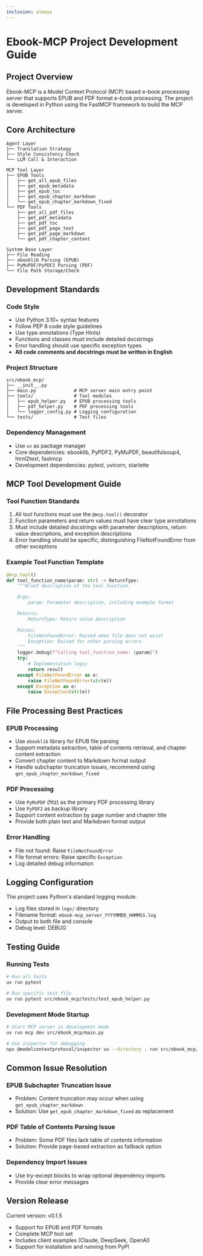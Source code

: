 ```yaml
---
inclusion: always
---
```


# Ebook-MCP Project Development Guide

## Project Overview

Ebook-MCP is a Model Context Protocol (MCP) based e-book processing server that supports EPUB and PDF format e-book processing. The project is developed in Python using the FastMCP framework to build the MCP server.

## Core Architecture

```
Agent Layer
├── Translation Strategy
├── Style Consistency Check
└── LLM Call & Interaction

MCP Tool Layer
├── EPUB Tools
│   ├── get_all_epub_files
│   ├── get_epub_metadata
│   ├── get_epub_toc
│   ├── get_epub_chapter_markdown
│   └── get_epub_chapter_markdown_fixed
└── PDF Tools
    ├── get_all_pdf_files
    ├── get_pdf_metadata
    ├── get_pdf_toc
    ├── get_pdf_page_text
    ├── get_pdf_page_markdown
    └── get_pdf_chapter_content

System Base Layer
├── File Reading
├── ebooklib Parsing (EPUB)
├── PyMuPDF/PyPDF2 Parsing (PDF)
└── File Path Storage/Check
```

## Development Standards

### Code Style
- Use Python 3.10+ syntax features
- Follow PEP 8 code style guidelines
- Use type annotations (Type Hints)
- Functions and classes must include detailed docstrings
- Error handling should use specific exception types
- **All code comments and docstrings must be written in English**

### Project Structure
```
src/ebook_mcp/
├── __init__.py
├── main.py              # MCP server main entry point
├── tools/               # Tool modules
│   ├── epub_helper.py   # EPUB processing tools
│   ├── pdf_helper.py    # PDF processing tools
│   └── logger_config.py # Logging configuration
└── tests/               # Test files
```

### Dependency Management
- Use `uv` as package manager
- Core dependencies: ebooklib, PyPDF2, PyMuPDF, beautifulsoup4, html2text, fastmcp
- Development dependencies: pytest, uvicorn, starlette

## MCP Tool Development Guide

### Tool Function Standards
1. All tool functions must use the `@mcp.tool()` decorator
2. Function parameters and return values must have clear type annotations
3. Must include detailed docstrings with parameter descriptions, return value descriptions, and exception descriptions
4. Error handling should be specific, distinguishing FileNotFoundError from other exceptions

### Example Tool Function Template
```python
@mcp.tool()
def tool_function_name(param: str) -> ReturnType:
    """Brief description of the tool function.

    Args:
        param: Parameter description, including example format

    Returns:
        ReturnType: Return value description

    Raises:
        FileNotFoundError: Raised when file does not exist
        Exception: Raised for other parsing errors
    """
    logger.debug(f"Calling tool_function_name: {param}")
    try:
        # Implementation logic
        return result
    except FileNotFoundError as e:
        raise FileNotFoundError(str(e))
    except Exception as e:
        raise Exception(str(e))
```

## File Processing Best Practices

### EPUB Processing
- Use `ebooklib` library for EPUB file parsing
- Support metadata extraction, table of contents retrieval, and chapter content extraction
- Convert chapter content to Markdown format output
- Handle subchapter truncation issues, recommend using `get_epub_chapter_markdown_fixed`

### PDF Processing
- Use `PyMuPDF` (fitz) as the primary PDF processing library
- Use `PyPDF2` as backup library
- Support content extraction by page number and chapter title
- Provide both plain text and Markdown format output

### Error Handling
- File not found: Raise `FileNotFoundError`
- File format errors: Raise specific `Exception`
- Log detailed debug information

## Logging Configuration

The project uses Python's standard logging module:
- Log files stored in `logs/` directory
- Filename format: `ebook-mcp_server_YYYYMMDD_HHMMSS.log`
- Output to both file and console
- Debug level: DEBUG

## Testing Guide

### Running Tests
```bash
# Run all tests
uv run pytest

# Run specific test file
uv run pytest src/ebook_mcp/tests/test_epub_helper.py
```

### Development Mode Startup
```bash
# Start MCP server in development mode
uv run mcp dev src/ebook_mcp/main.py

# Use inspector for debugging
npx @modelcontextprotocol/inspector uv --directory . run src/ebook_mcp/main.py
```

## Common Issue Resolution

### EPUB Subchapter Truncation Issue
- Problem: Content truncation may occur when using `get_epub_chapter_markdown`
- Solution: Use `get_epub_chapter_markdown_fixed` as replacement

### PDF Table of Contents Parsing Issue
- Problem: Some PDF files lack table of contents information
- Solution: Provide page-based extraction as fallback option

### Dependency Import Issues
- Use try-except blocks to wrap optional dependency imports
- Provide clear error messages

## Version Release

Current version: v0.1.5
- Support for EPUB and PDF formats
- Complete MCP tool set
- Includes client examples (Claude, DeepSeek, OpenAI)
- Support for installation and running from PyPI
